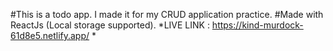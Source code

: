 #This is a todo app. I made it for my CRUD application practice.
#Made with ReactJs (Local storage supported).
*LIVE LINK : https://kind-murdock-61d8e5.netlify.app/ *
